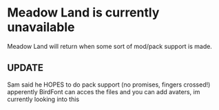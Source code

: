 # Meadow Land is currently unavailable

Meadow Land will return when some sort of mod/pack support is made.

## UPDATE

Sam said he HOPES to do pack support (no promises, fingers crossed!)
apperently BirdFont can acces the files and you can add avaters, im currently looking into this

<!--
# Meadow Land
Modding hub for the Desktop Meadow, delivered to you by the ResourceHub project

## [View Packs](rp/index/INDEX.md)

## What can I add to Meadow Land?
"Resource Packs" for now, AKA modifying the "FormContent" folder.
No decompiling and making actual mods for now please!

## Records!

GameLover153 was the first person to make a pack! 
-->

